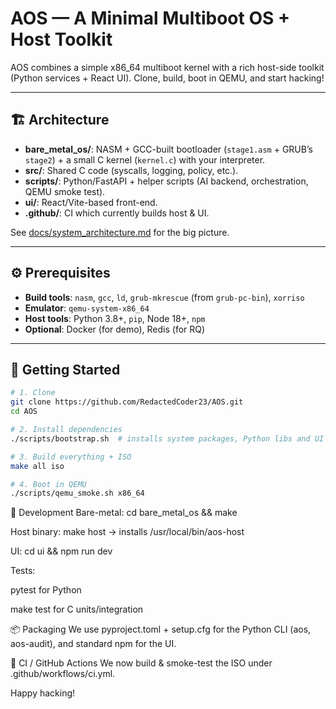 # AOS — A Minimal Multiboot OS + Host Toolkit

AOS combines a simple x86_64 multiboot kernel with a rich host-side toolkit (Python services + React UI). Clone, build, boot in QEMU, and start hacking!

---

## 🏗️ Architecture

- **bare_metal_os/**: NASM + GCC-built bootloader (`stage1.asm` + GRUB’s `stage2`) + a small C kernel (`kernel.c`) with your interpreter.
- **src/**: Shared C code (syscalls, logging, policy, etc.).
- **scripts/**: Python/FastAPI + helper scripts (AI backend, orchestration, QEMU smoke test).
- **ui/**: React/Vite-based front-end.
- **.github/**: CI which currently builds host & UI.

See [docs/system_architecture.md](docs/system_architecture.md) for the big picture.

---

## ⚙️ Prerequisites

- **Build tools**: `nasm`, `gcc`, `ld`, `grub-mkrescue` (from `grub-pc-bin`), `xorriso`  
- **Emulator**: `qemu-system-x86_64`  
- **Host tools**: Python 3.8+, `pip`, Node 18+, `npm`  
- **Optional**: Docker (for demo), Redis (for RQ)

---

## 🚀 Getting Started

```bash
# 1. Clone
git clone https://github.com/RedactedCoder23/AOS.git
cd AOS

# 2. Install dependencies
./scripts/bootstrap.sh  # installs system packages, Python libs and UI deps

# 3. Build everything + ISO
make all iso

# 4. Boot in QEMU
./scripts/qemu_smoke.sh x86_64
```

🔧 Development
Bare-metal: cd bare_metal_os && make

Host binary: make host → installs /usr/local/bin/aos-host

UI: cd ui && npm run dev

Tests:

pytest for Python

make test for C units/integration

📦 Packaging
We use pyproject.toml + setup.cfg for the Python CLI (aos, aos-audit), and standard npm for the UI.

📝 CI / GitHub Actions
We now build & smoke-test the ISO under .github/workflows/ci.yml.

Happy hacking!
